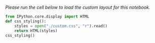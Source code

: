 *Please run the cell below to load the custom layout for this notebook.*

```python
from IPython.core.display import HTML
def css_styling():
    styles = open("./custom.css", "r").read()
    return HTML(styles)
css_styling()
```
